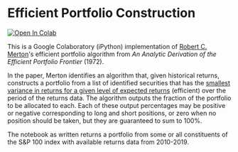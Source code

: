 # Efficient Portfolio Construction

[![Open In Colab](https://colab.research.google.com/assets/colab-badge.svg)](https://colab.research.google.com/drive/1SLOCZVNzx8zMBftkt5v8KA3CwtHMlguU?usp=sharing)

This is a Google Colaboratory (iPython) implementation of [Robert C. Merton](https://en.wikipedia.org/wiki/Robert_C._Merton)'s efficient portfolio algorithm from *An Analytic Derivation of the Efficient Portfolio Frontier* (1972).

In the paper, Merton identifies an algorithm that, given historical returns, constructs a portfolio from a list of identified securities that has the <ins>smallest variance in returns for a given level of expected returns</ins> (efficient) over the period of the returns data. The algorithm outputs the fraction of the portfolio to be allocated to each. Each of these output percentages may be positive or negative corresponding to long and short positions, or zero when no position should be taken, but they are guaranteed to sum to 100%.

The notebook as written returns a portfolio from some or all constituents of the S&P 100 index with available returns data from 2010-2019.
